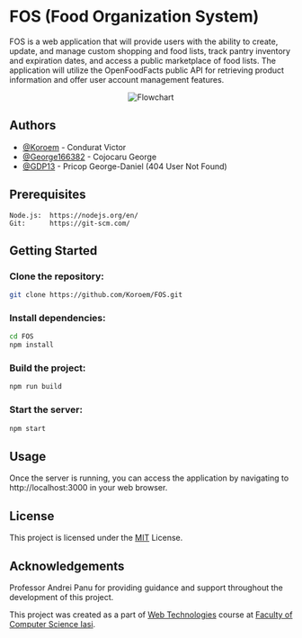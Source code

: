 
# FOS (Food Organization System)

FOS is a web application that will provide users with the ability to create, update, and manage custom
                    shopping
                    and
                    food lists, track pantry inventory and expiration dates, and access a public marketplace of food
                    lists. The
                    application will utilize the OpenFoodFacts public API for retrieving product information and offer
                    user
                    account
                    management features.

                    
<p align="center">
  <img src="https://i.ibb.co/b7BNs1S/logo.png" alt="Flowchart">
</p>



## Authors

- [@Koroem](https://github.com/Koroem)             -  Condurat Victor
- [@George166382](https://github.com/George166382) -  Cojocaru George
- [@GDP13](https://github.com/GDP13)               -  Pricop George-Daniel (404 User Not Found)


## Prerequisites

    Node.js:  https://nodejs.org/en/
    Git:      https://git-scm.com/
## Getting Started

 ### Clone the repository:

```bash
git clone https://github.com/Koroem/FOS.git

```
 ###  Install dependencies:
```bash 
cd FOS
npm install
 ```


### Build the project:
```bash 
npm run build 
```

### Start the server:
```bash 
npm start
```


    
## Usage
Once the server is running, you can access the application by navigating to http://localhost:3000 in your web browser.
## License
This project is licensed under the [MIT](https://choosealicense.com/licenses/mit/) License.



## Acknowledgements

 Professor Andrei Panu for providing guidance and support throughout the development of this project.
 
 This project was created as a part of [Web Technologies](https://profs.info.uaic.ro/~andrei.panu/) course at [Faculty of Computer Science Iasi](https://www.info.uaic.ro/en/home-page-2/).

